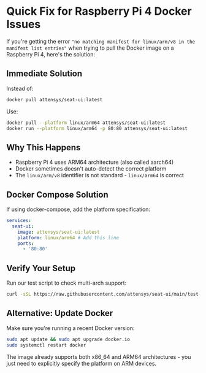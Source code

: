 # Quick Fix for Raspberry Pi 4 Docker Issues

If you're getting the error `"no matching manifest for linux/arm/v8 in the manifest list entries"`
when trying to pull the Docker image on a Raspberry Pi 4, here's the solution:

## Immediate Solution

Instead of:

```bash
docker pull attensys/seat-ui:latest
```

Use:

```bash
docker pull --platform linux/arm64 attensys/seat-ui:latest
docker run --platform linux/arm64 -p 80:80 attensys/seat-ui:latest
```

## Why This Happens

- Raspberry Pi 4 uses ARM64 architecture (also called aarch64)
- Docker sometimes doesn't auto-detect the correct platform
- The `linux/arm/v8` identifier is not standard - `linux/arm64` is correct

## Docker Compose Solution

If using docker-compose, add the platform specification:

```yaml
services:
  seat-ui:
    image: attensys/seat-ui:latest
    platform: linux/arm64 # Add this line
    ports:
      - '80:80'
```

## Verify Your Setup

Run our test script to check multi-arch support:

```bash
curl -sSL https://raw.githubusercontent.com/attensys/seat-ui/main/test-multiarch.sh | bash
```

## Alternative: Update Docker

Make sure you're running a recent Docker version:

```bash
sudo apt update && sudo apt upgrade docker.io
sudo systemctl restart docker
```

The image already supports both x86_64 and ARM64 architectures - you just need to explicitly specify
the platform on ARM devices.
